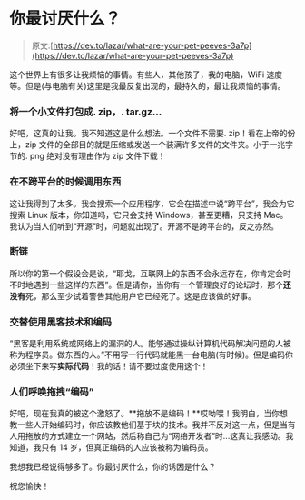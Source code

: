 # 你最讨厌什么？

> 原文:[https://dev.to/lazar/what-are-your-pet-peeves-3a7p](https://dev.to/lazar/what-are-your-pet-peeves-3a7p)

这个世界上有很多让我烦恼的事情。有些人，其他孩子，我的电脑，WiFi 速度等。但是(与电脑有关)这里是我最反复出现的，最持久的，最让我烦恼的事情。

### [](#packaging-one-tiny-file-in-a-zip-targz)将一个小文件打包成. zip，. tar.gz...

好吧，这真的让我。我不知道这是什么想法。一个文件不需要. zip！看在上帝的份上，zip 文件的全部目的就是压缩或发送一个装满许多文件的文件夹。小于一兆字节的. png 绝对没有理由作为 zip 文件下载！

### [](#calling-things-crossplatform-when-it-isnt)在不跨平台的时候调用东西

这让我得到了太多。我会搜索一个应用程序，它会在描述中说“跨平台”，我会为它搜索 Linux 版本，你知道吗，它只会支持 Windows，甚至更糟，只支持 Mac。我认为当人们听到“开源”时，问题就出现了。开源不是跨平台的，反之亦然。

### [](#getting-dead-or-broken-links)断链

所以你的第一个假设会是说，“耶戈，互联网上的东西不会永远存在，你肯定会时不时地遇到一些这样的东西”。但是请你，当你有一个管理良好的论坛时，那个**还没有**死，那么至少试着警告其他用户它已经死了。这是应该做的好事。

### [](#using-hacking-and-coding-interchangeably)交替使用黑客技术和编码

“黑客是利用系统或网络上的漏洞的人。能够通过操纵计算机代码解决问题的人被称为程序员。做东西的人。”不用写一行代码就能黑一台电脑(有时候)。但是编码你必须坐下来写**实际代码**！我的话！请不要过度使用这个！

### [](#people-calling-drag-and-drop-coding)人们呼唤拖拽“编码”

好吧，现在我真的被这个激怒了。**拖放不是编码！**哎呦喂！我明白，当你想教一些人开始编码时，你应该教他们基于块的技术。我并不反对这一点，但是当有人用拖放的方式建立一个网站，然后称自己为“网络开发者”时...这真让我感动。我知道，我只有 14 岁，但真正编码的人应该被称为编码员。

我想我已经说得够多了。你最讨厌什么，你的诱因是什么？

祝您愉快！
